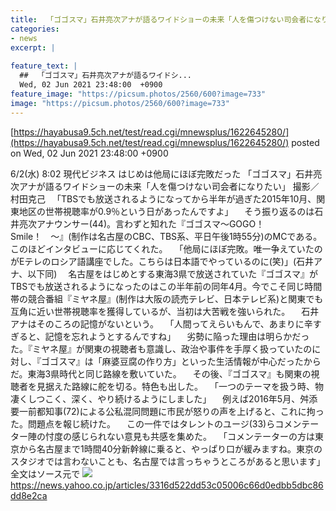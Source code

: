 ```yaml
---
title:  「ゴゴスマ」石井亮次アナが語るワイドショーの未来「人を傷つけない司会者になりたい」  
categories:
- news
excerpt: |
  
feature_text: |
  ##  「ゴゴスマ」石井亮次アナが語るワイドシ...
  Wed, 02 Jun 2021 23:48:00  +0900
feature_image: "https://picsum.photos/2560/600?image=733"
image: "https://picsum.photos/2560/600?image=733"
---
```


[https://hayabusa9.5ch.net/test/read.cgi/mnewsplus/1622645280/](https://hayabusa9.5ch.net/test/read.cgi/mnewsplus/1622645280/)
posted on Wed, 02 Jun 2021 23:48:00  +0900

<!--more-->

6/2(水) 8:02 現代ビジネス はじめは他局にほぼ完敗だった 「ゴゴスマ」石井亮次アナが語るワイドショーの未来「人を傷つけない司会者になりたい」 撮影／村田克己 　「TBSでも放送されるようになってから半年が過ぎた2015年10月、関東地区の世帯視聴率が0.9％という日があったんですよ」 　そう振り返るのは石井亮次アナウンサー(44)。言わずと知れた『ゴゴスマ〜GOGO！　Smile！　〜』(制作は名古屋のCBC、TBS系、平日午後1時55分)のMCである。このほどインタビューに応じてくれた。 　「他局にほぼ完敗。唯一争えていたのがEテレのロシア語講座でした。こちらは日本語でやっているのに(笑)」(石井アナ、以下同) 　名古屋をはじめとする東海3県で放送されていた『ゴゴスマ』がTBSでも放送されるようになったのはこの半年前の同年4月。今でこそ同じ時間帯の競合番組『ミヤネ屋』(制作は大阪の読売テレビ、日本テレビ系)と関東でも互角に近い世帯視聴率を獲得しているが、当初は大苦戦を強いられた。 　石井アナはそのころの記憶がないという。 　「人間ってえらいもんで、あまりに辛すぎると、記憶を忘れようとするんですね」 　劣勢に陥った理由は明らかだった。『ミヤネ屋』が関東の視聴者も意識し、政治や事件を手厚く扱っていたのに対し、『ゴゴスマ』は「麻婆豆腐の作り方」といった生活情報が中心だったからだ。東海3県時代と同じ路線を敷いていた。 　その後、『ゴゴスマ』も関東の視聴者を見据えた路線に舵を切る。特色も出した。 　「一つのテーマを扱う時、物凄くしつこく、深く、やり続けるようにしました」 　例えば2016年5月、舛添要一前都知事(72)による公私混同問題に市民が怒りの声を上げると、これに拘った。問題点を報じ続けた。 　この一件ではタレントのユージ(33)らコメンテーター陣の忖度の感じられない意見も共感を集めた。 　「コメンテーターの方は東京から名古屋まで1時間40分新幹線に乗ると、やっぱり口が緩みますね。東京のスタジオでは言わないことも、名古屋では言っちゃうところがあると思います」 全文はソース元で ![](https://amd-pctr.c.yimg.jp/r/iwiz-amd/20210602-00083660-gendaibiz-000-6-view.jpg) https://news.yahoo.co.jp/articles/3316d522dd53c05006c66d0edbb5dbc86dd8e2ca
